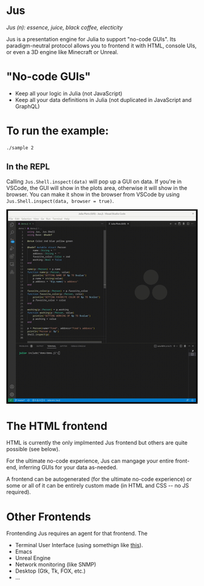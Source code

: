 # Jus

*Jus (n): essence, juice, black coffee, electicity*

Jus is a presentation engine for Julia to support "no-code
GUIs". Its paradigm-neutral protocol allows you to frontend it with
HTML, console UIs, or even a 3D engine like Minecraft or Unreal.

# "No-code GUIs"

* Keep all your logic in Julia (not JavaScript)
* Keep all your data definitions in Julia (not duplicated in JavaScript and GraphQL)

# To run the example:

```sh
./sample 2
```

## In the REPL

Calling `Jus.Shell.inspect(data)` will pop up a GUI on data. If you're
in VSCode, the GUI will show in the plots area, otherwise it will show
in the browser. You can make it show in the browser from VSCode by
using `Jus.Shell.inspect(data, browser = true)`.

![demo](img/jus-demo.gif)

# The HTML frontend

HTML is currently the only implmented Jus frontend but others are quite possible (see below).

For the ultimate no-code experience, Jus can mangage your entire
front-end, inferring GUIs for your data as-needed.

A frontend can be autogenerated (for the ultimate no-code experience)
or some or all of it can be entirely custom made (in HTML and CSS --
no JS required).

# Other Frontends

Frontending Jus requires an agent for that frontend. The 

- Terminal User Interface (using somethign like [this](https://github.com/kdheepak/TerminalUserInterfaces.jl)).
- Emacs
- Unreal Engine
- Network monitoring (like SNMP)
- Desktop (Gtk, Tk, FOX, etc.)
- ...
